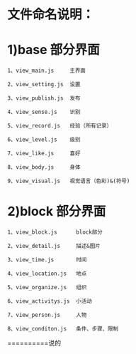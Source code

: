 文件命名说明：
======
1)base 部分界面
======
	1、view_main.js     主界面
	
	2、view_setting.js  设置
	
	3、view_publish.js  发布
	
	4、view_sense.js    识别
	
	5、view_record.js   经验（所有记录） 
	 
	6、view_level.js    级别
	
	7、view_like.js     喜好
	
	8、view_body.js     身体
	
	9、view_visual.js   视觉语言（色彩)&(符号)
	
2)block 部分界面
======
	1、view_block.js      block部分
	
	2、view_detail.js     描述&图片
	
	3、view_time.js       时间
	
	4、view_location.js   地点
	
	5、view_organize.js   组织
	
	6、view_activitys.js  小活动
	
	7、view_person.js     人物
	
	8、view_conditon.js   条件、步骤、限制
==========说的